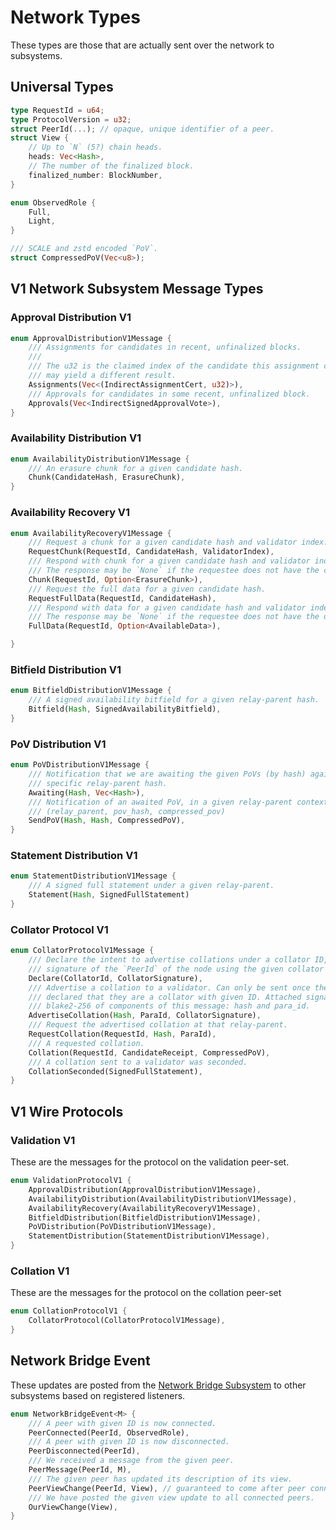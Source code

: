# Network Types

These types are those that are actually sent over the network to subsystems.

## Universal Types

```rust
type RequestId = u64;
type ProtocolVersion = u32;
struct PeerId(...); // opaque, unique identifier of a peer.
struct View {
	// Up to `N` (5?) chain heads.
	heads: Vec<Hash>,
	// The number of the finalized block.
	finalized_number: BlockNumber,
}

enum ObservedRole {
	Full,
	Light,
}

/// SCALE and zstd encoded `PoV`.
struct CompressedPoV(Vec<u8>);
```

## V1 Network Subsystem Message Types

### Approval Distribution V1

```rust
enum ApprovalDistributionV1Message {
	/// Assignments for candidates in recent, unfinalized blocks.
	///
	/// The u32 is the claimed index of the candidate this assignment corresponds to. Actually checking the assignment
	/// may yield a different result.
	Assignments(Vec<(IndirectAssignmentCert, u32)>),
	/// Approvals for candidates in some recent, unfinalized block.
	Approvals(Vec<IndirectSignedApprovalVote>),
}
```

### Availability Distribution V1

```rust
enum AvailabilityDistributionV1Message {
	/// An erasure chunk for a given candidate hash.
	Chunk(CandidateHash, ErasureChunk),
}
```

### Availability Recovery V1

```rust
enum AvailabilityRecoveryV1Message {
	/// Request a chunk for a given candidate hash and validator index.
	RequestChunk(RequestId, CandidateHash, ValidatorIndex),
	/// Respond with chunk for a given candidate hash and validator index.
	/// The response may be `None` if the requestee does not have the chunk.
	Chunk(RequestId, Option<ErasureChunk>),
	/// Request the full data for a given candidate hash.
	RequestFullData(RequestId, CandidateHash),
	/// Respond with data for a given candidate hash and validator index.
	/// The response may be `None` if the requestee does not have the data.
	FullData(RequestId, Option<AvailableData>),

}
```

### Bitfield Distribution V1

```rust
enum BitfieldDistributionV1Message {
	/// A signed availability bitfield for a given relay-parent hash.
	Bitfield(Hash, SignedAvailabilityBitfield),
}
```

### PoV Distribution V1

```rust
enum PoVDistributionV1Message {
	/// Notification that we are awaiting the given PoVs (by hash) against a
	/// specific relay-parent hash.
	Awaiting(Hash, Vec<Hash>),
	/// Notification of an awaited PoV, in a given relay-parent context.
	/// (relay_parent, pov_hash, compressed_pov)
	SendPoV(Hash, Hash, CompressedPoV),
}
```

### Statement Distribution V1

```rust
enum StatementDistributionV1Message {
	/// A signed full statement under a given relay-parent.
	Statement(Hash, SignedFullStatement)
}
```

### Collator Protocol V1

```rust
enum CollatorProtocolV1Message {
	/// Declare the intent to advertise collations under a collator ID, attaching a
	/// signature of the `PeerId` of the node using the given collator ID key.
	Declare(CollatorId, CollatorSignature),
	/// Advertise a collation to a validator. Can only be sent once the peer has
	/// declared that they are a collator with given ID. Attached signature on
	/// blake2-256 of components of this message: hash and para_id.
	AdvertiseCollation(Hash, ParaId, CollatorSignature),
	/// Request the advertised collation at that relay-parent.
	RequestCollation(RequestId, Hash, ParaId),
	/// A requested collation.
	Collation(RequestId, CandidateReceipt, CompressedPoV),
	/// A collation sent to a validator was seconded.
	CollationSeconded(SignedFullStatement),
}
```

## V1 Wire Protocols

### Validation V1

These are the messages for the protocol on the validation peer-set.

```rust
enum ValidationProtocolV1 {
	ApprovalDistribution(ApprovalDistributionV1Message),
	AvailabilityDistribution(AvailabilityDistributionV1Message),
	AvailabilityRecovery(AvailabilityRecoveryV1Message),
	BitfieldDistribution(BitfieldDistributionV1Message),
	PoVDistribution(PoVDistributionV1Message),
	StatementDistribution(StatementDistributionV1Message),
}
```

### Collation V1

These are the messages for the protocol on the collation peer-set

```rust
enum CollationProtocolV1 {
	CollatorProtocol(CollatorProtocolV1Message),
}
```

## Network Bridge Event

These updates are posted from the [Network Bridge Subsystem](../node/utility/network-bridge.md) to other subsystems based on registered listeners.

```rust
enum NetworkBridgeEvent<M> {
	/// A peer with given ID is now connected.
	PeerConnected(PeerId, ObservedRole),
	/// A peer with given ID is now disconnected.
	PeerDisconnected(PeerId),
	/// We received a message from the given peer.
	PeerMessage(PeerId, M),
	/// The given peer has updated its description of its view.
	PeerViewChange(PeerId, View), // guaranteed to come after peer connected event.
	/// We have posted the given view update to all connected peers.
	OurViewChange(View),
}
```
